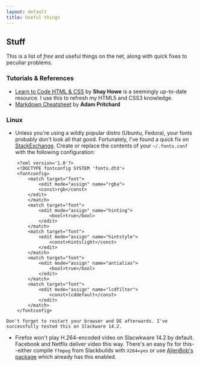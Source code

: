 ```yaml
---
layout: default
title: Useful things
---
```


## Stuff

This is a list of _free_ and useful things on the net, along with quick fixes to peculiar problems.

### Tutorials & References
* [Learn to Code HTML & CSS](https://learn.shayhowe.com) by **Shay Howe** is a seemingly up-to-date resource. I use this to refresh my HTML5 and CSS3 knowledge.
* [Markdown Cheatsheet](https://github.com/adam-p/markdown-here/wiki/Markdown-Cheatsheet) by **Adam Pritchard**

### Linux

* Unless you're using a wildly popular distro (Ubuntu, Fedora), your fonts probably don't look all that good. Fortunately, I've found a quick fix on [StackExchange](https://unix.stackexchange.com/a/226926). Create or replace the contents of your `~/.fonts.conf` with the following configuration:
```
    <?xml version='1.0'?>
    <!DOCTYPE fontconfig SYSTEM 'fonts.dtd'>
    <fontconfig>
        <match target="font">
            <edit mode="assign" name="rgba">
            <const>rgb</const>
        </edit>
        </match>
        <match target="font">
            <edit mode="assign" name="hinting">
                <bool>true</bool>
            </edit>
        </match>
        <match target="font">
            <edit mode="assign" name="hintstyle">
                <const>hintslight</const>
            </edit>
        </match>
        <match target="font">
            <edit mode="assign" name="antialias">
                <bool>true</bool>
            </edit>
        </match>
        <match target="font">
            <edit mode="assign" name="lcdfilter">
                <const>lcddefault</const>
            </edit>
        </match>
    </fontconfig>
```
    Don't forget to restart your browser and DE afterwards. I've successfully tested this on Slackware 14.2.
* Firefox won't play H.264-encoded video on Slacwkware 14.2 by default. Facebook and Netflix deliver video this way. There's an easy fix for this--either compile `ffmpeg` from Slackbuilds with `X264=yes` or use [AlienBob's package](http://www.slackware.com/~alien/slackbuilds/ffmpeg/pkg64/14.2/) which already has this enabled.